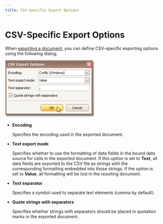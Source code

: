 ```yaml
---
title: CSV-Specific Export Options
---
```

# CSV-Specific Export Options
When [exporting a document](../../../../../interface-elements-for-desktop/articles/print-preview/print-preview-for-winforms/exporting/exporting-from-print-preview.md), you can define CSV-specific exporting options using the following dialog.

![previewExportOptionsCSV](../../../../images/Img7333.png)
* **Encoding**
	
	Specifies the encoding used in the exported document.
* **Text export mode**
	
	Specifies whether to use the formatting of data fields in the bound data source for cells in the exported document. If this option is set to **Text**, all data fields are exported to the CSV file as strings with the corresponding formatting embedded into those strings. If the option is set to **Value**, all formatting will be lost in the resulting document.
* **Text separator**
	
	Specifies a symbol used to separate text elements (comma by default).
* **Quote strings with separators**    
	
	Specifies whether strings with separators should be placed in quotation marks in the exported document.